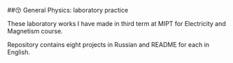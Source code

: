 ##😚   General Physics: laboratory practice

These laboratory works I have made in third term at MIPT for Electricity and Magnetism course.

Repository contains eight projects in Russian and README for each in English.
